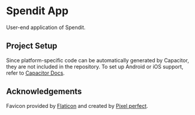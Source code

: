 # Spendit App

User-end application of Spendit.

## Project Setup

Since platform-specific code can be automatically generated by Capacitor, they are not included in the repository. To set up Android or iOS support, refer to [Capacitor Docs](https://capacitorjs.com/docs/).

## Acknowledgements

Favicon provided by [Flaticon](https://www.flaticon.com/) and created by [Pixel perfect](https://www.flaticon.com/authors/pixel-perfect).
